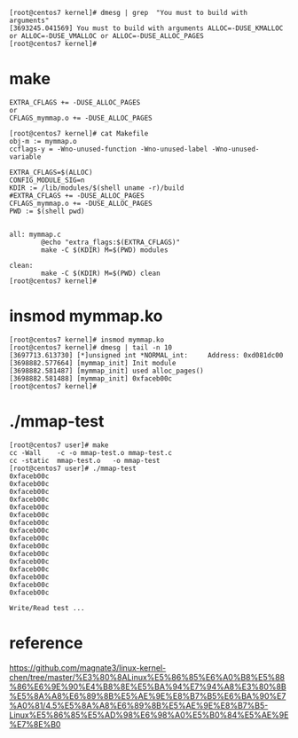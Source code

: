
```
[root@centos7 kernel]# dmesg | grep  "You must to build with arguments"
[3693245.041569] You must to build with arguments ALLOC=-DUSE_KMALLOC or ALLOC=-DUSE_VMALLOC or ALLOC=-DUSE_ALLOC_PAGES
[root@centos7 kernel]# 
```

# make

```
EXTRA_CFLAGS += -DUSE_ALLOC_PAGES
or
CFLAGS_mymmap.o += -DUSE_ALLOC_PAGES
```

```
[root@centos7 kernel]# cat Makefile 
obj-m := mymmap.o
ccflags-y = -Wno-unused-function -Wno-unused-label -Wno-unused-variable

EXTRA_CFLAGS=$(ALLOC)
CONFIG_MODULE_SIG=n
KDIR := /lib/modules/$(shell uname -r)/build
#EXTRA_CFLAGS += -DUSE_ALLOC_PAGES
CFLAGS_mymmap.o += -DUSE_ALLOC_PAGES
PWD := $(shell pwd)


all: mymmap.c
        @echo "extra_flags:$(EXTRA_CFLAGS)"
        make -C $(KDIR) M=$(PWD) modules

clean:
        make -C $(KDIR) M=$(PWD) clean
[root@centos7 kernel]# 
```

# insmod mymmap.ko 
```
[root@centos7 kernel]# insmod mymmap.ko 
[root@centos7 kernel]# dmesg | tail -n 10
[3697713.613730] [*]unsigned int *NORMAL_int:     Address: 0xd081dc00
[3698882.577664] [mymmap_init] Init module
[3698882.581487] [mymmap_init] used alloc_pages()
[3698882.581488] [mymmap_init] 0xfaceb00c
[root@centos7 kernel]# 
```

# ./mmap-test

```
[root@centos7 user]# make
cc -Wall    -c -o mmap-test.o mmap-test.c
cc -static  mmap-test.o   -o mmap-test
[root@centos7 user]# ./mmap-test 
0xfaceb00c
0xfaceb00c
0xfaceb00c
0xfaceb00c
0xfaceb00c
0xfaceb00c
0xfaceb00c
0xfaceb00c
0xfaceb00c
0xfaceb00c
0xfaceb00c
0xfaceb00c
0xfaceb00c
0xfaceb00c
0xfaceb00c
0xfaceb00c

Write/Read test ...
```

# reference

https://github.com/magnate3/linux-kernel-chen/tree/master/%E3%80%8ALinux%E5%86%85%E6%A0%B8%E5%88%86%E6%9E%90%E4%B8%8E%E5%BA%94%E7%94%A8%E3%80%8B%E5%8A%A8%E6%89%8B%E5%AE%9E%E8%B7%B5%E6%BA%90%E7%A0%81/4.5%E5%8A%A8%E6%89%8B%E5%AE%9E%E8%B7%B5-Linux%E5%86%85%E5%AD%98%E6%98%A0%E5%B0%84%E5%AE%9E%E7%8E%B0

